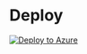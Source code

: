 # Deploy

[![Deploy to Azure](https://aka.ms/deploytoazurebutton)](https://portal.azure.com/#create/Microsoft.Template/uri/https%3A%2F%2Fraw.githubusercontent.com%2Fdeviceinsight%2Fux4iot-quickstart%2Fmaster%2Fquickstart.bicep)
